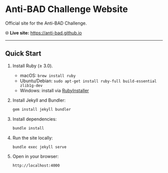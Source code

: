 # Anti-BAD Challenge Website

Official site for the Anti-BAD Challenge.

🌐 **Live site:** https://anti-bad.github.io

---

## Quick Start

1. Install Ruby (≥ 3.0).  
   - macOS: `brew install ruby`  
   - Ubuntu/Debian: `sudo apt-get install ruby-full build-essential zlib1g-dev`  
   - Windows: install via [RubyInstaller](https://rubyinstaller.org/)

2. Install Jekyll and Bundler:
   ```bash
   gem install jekyll bundler
   ```

3. Install dependencies:

   ```bash
   bundle install
   ```

4. Run the site locally:

   ```bash
   bundle exec jekyll serve
   ```

5. Open in your browser:

   ```
   http://localhost:4000
   ```